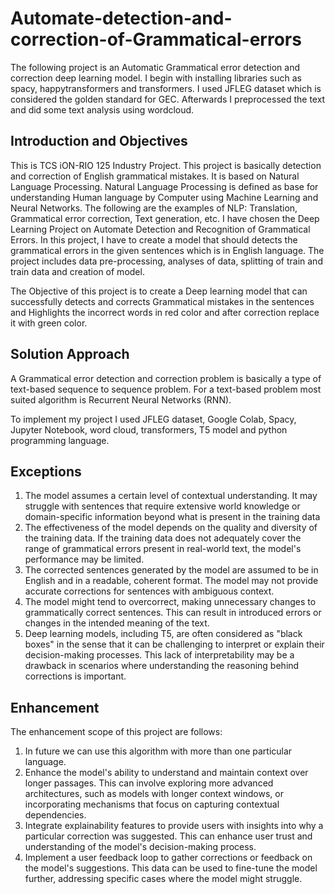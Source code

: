 # Automate-detection-and-correction-of-Grammatical-errors

The following project is an Automatic Grammatical error detection and correction deep learning model. I begin with installing libraries such as spacy, happytransformers and transformers. I used JFLEG dataset which is considered the golden standard for GEC. Afterwards I preprocessed the text and did some text analysis using wordcloud.


## Introduction and Objectives

This is TCS iON-RIO 125 Industry Project. This project is basically detection and correction of English grammatical mistakes. It is based on Natural Language Processing. Natural Language Processing is defined as base for understanding Human language by Computer using Machine Learning and Neural Networks. The following are the examples of NLP: Translation, Grammatical error correction, Text generation, etc. I have chosen the Deep Learning Project on Automate Detection and Recognition of Grammatical Errors. In this project, I have to create a model that should detects the grammatical errors in the given sentences which is in English language. The project includes data pre-processing, analyses of data, splitting of train and train data and creation of model.

The Objective of this project is to create a Deep learning model that can successfully detects and corrects Grammatical mistakes in the sentences and Highlights the incorrect words in red color and after correction replace it with green color.


## Solution Approach

A Grammatical error detection and correction problem is basically a type of text-based sequence to sequence problem. For a text-based problem most suited algorithm is Recurrent Neural Networks (RNN). 


To implement my project I used JFLEG dataset, Google Colab, Spacy, Jupyter Notebook, word cloud, transformers, T5 model and python programming language.


## Exceptions

1)	The model assumes a certain level of contextual understanding. It may struggle with sentences that require extensive world knowledge or domain-specific information beyond what is present in the training data
2)	The effectiveness of the model depends on the quality and diversity of the training data. If the training data does not adequately cover the range of grammatical errors present in real-world text, the model's performance may be limited.
3)	The corrected sentences generated by the model are assumed to be in English and in a readable, coherent format. The model may not provide accurate corrections for sentences with ambiguous context.
4)	The model might tend to overcorrect, making unnecessary changes to grammatically correct sentences. This can result in introduced errors or changes in the intended meaning of the text.
5)	Deep learning models, including T5, are often considered as "black boxes" in the sense that it can be challenging to interpret or explain their decision-making processes. This lack of interpretability may be a drawback in scenarios where understanding the reasoning behind corrections is important.

## Enhancement

The enhancement scope of this project are follows:
1)	In future we can use this algorithm with more than one particular language.
2)	Enhance the model's ability to understand and maintain context over longer passages. This can involve exploring more advanced architectures, such as models with longer context windows, or incorporating mechanisms that focus on capturing contextual dependencies.
3)	Integrate explainability features to provide users with insights into why a particular correction was suggested. This can enhance user trust and understanding of the model's decision-making process.
4)	Implement a user feedback loop to gather corrections or feedback on the model's suggestions. This data can be used to fine-tune the model further, addressing specific cases where the model might struggle.



